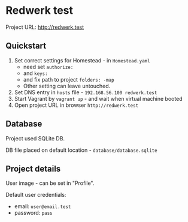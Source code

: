 # Redwerk test

Project URL: http://redwerk.test

## Quickstart

1. Set correct settings for Homestead - in ```Homestead.yaml```
    - need set ```authorize:```
    - and ```keys:```
    - and fix path to project ```folders: -map```
    - Other setting can leave untouched.
2. Set DNS entry in ```hosts``` file - ```192.168.56.100 redwerk.test```
3. Start Vagrant by ```vagrant up``` -  and wait when virtual machine booted
4. Open project URL in browser ```http://redwerk.test```

## Database

Project used SQLite DB.

DB file placed on default location - ```database/database.sqlite```

## Project details

User image - can be set in "Profile".

Default user credentials:

- email: ```user@email.test```
- password: ```pass```